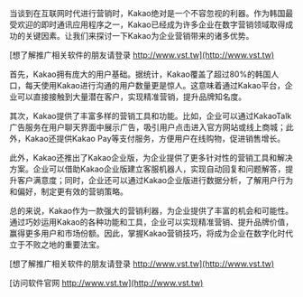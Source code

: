 当谈到在互联网时代进行营销时，Kakao绝对是一个不容忽视的利器。作为韩国最受欢迎的即时通讯应用程序之一，Kakao已经成为许多企业在数字营销领域取得成功的关键因素。让我们来探讨一下Kakao为企业营销带来的诸多优势。

[想了解推广相关软件的朋友请登录 http://www.vst.tw](http://www.vst.tw)

首先，Kakao拥有庞大的用户基础。据统计，Kakao覆盖了超过80%的韩国人口，每天使用Kakao进行沟通的用户数量更是惊人。这意味着通过Kakao平台，企业可以直接接触到大量潜在客户，实现精准营销，提升品牌知名度。

其次，Kakao提供了丰富多样的营销工具和功能。比如，企业可以通过KakaoTalk广告服务在用户聊天界面中展示广告，吸引用户点击进入官方网站或线上商城；此外，Kakao还提供Kakao Pay等支付服务，方便用户在线购物，促进销售增长。

此外，Kakao还推出了Kakao企业版，为企业提供了更多针对性的营销工具和解决方案。企业可以借助Kakao企业版建立客服机器人，实现自动回复和问题解答，提升客户满意度；同时，企业还可以通过Kakao企业版进行数据分析，了解用户行为和偏好，制定更有效的营销策略。

总的来说，Kakao作为一款强大的营销利器，为企业提供了丰富的机会和可能性。通过巧妙运用Kakao的各种功能和工具，企业可以实现精准营销、提升品牌价值，赢得更多用户和市场份额。因此，掌握Kakao营销技巧，将成为企业在数字化时代立于不败之地的重要法宝。

[想了解推广相关软件的朋友请登录 http://www.vst.tw](http://www.vst.tw)


[访问软件官网 http://www.vst.tw](http://www.vst.tw)
